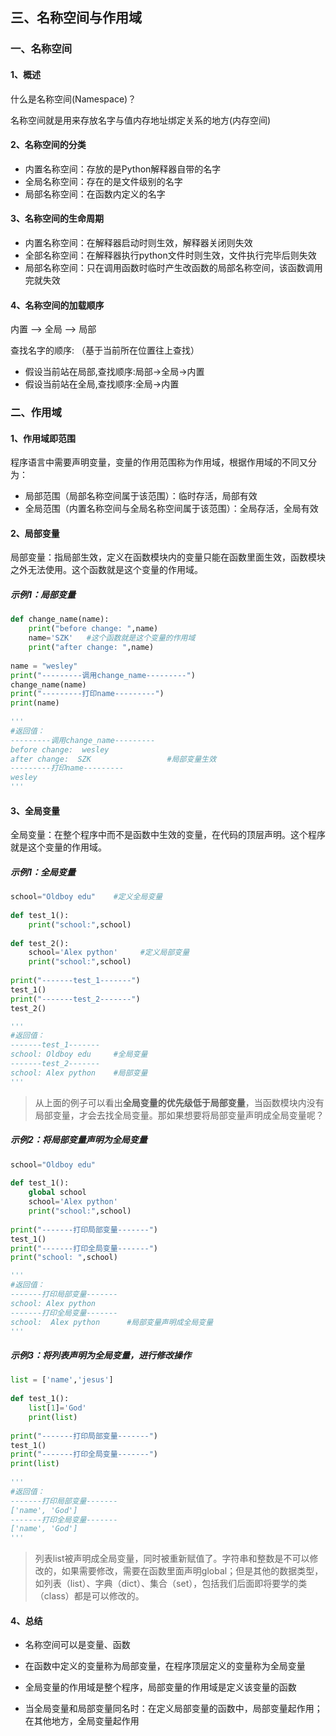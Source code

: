 ## 三、名称空间与作用域

### 一、名称空间

#### 1、概述

什么是名称空间(Namespace)？

名称空间就是用来存放名字与值内存地址绑定关系的地方(内存空间)

#### 2、名称空间的分类

- 内置名称空间：存放的是Python解释器自带的名字
- 全局名称空间：存在的是文件级别的名字
- 局部名称空间：在函数内定义的名字

#### 3、名称空间的生命周期

- 内置名称空间：在解释器启动时则生效，解释器关闭则失效
- 全部名称空间：在解释器执行python文件时则生效，文件执行完毕后则失效
- 局部名称空间：只在调用函数时临时产生改函数的局部名称空间，该函数调用完就失效

#### 4、名称空间的加载顺序

内置 —> 全局 —> 局部

查找名字的顺序: （基于当前所在位置往上查找）
- 假设当前站在局部,查找顺序:局部->全局->内置
- 假设当前站在全局,查找顺序:全局->内置
### 二、作用域

#### 1、作用域即范围

程序语言中需要声明变量，变量的作用范围称为作用域，根据作用域的不同又分为：

- 局部范围（局部名称空间属于该范围）：临时存活，局部有效
- 全局范围（内置名称空间与全局名称空间属于该范围）：全局存活，全局有效


#### 2、局部变量

局部变量：指局部生效，定义在函数模块内的变量只能在函数里面生效，函数模块之外无法使用。这个函数就是这个变量的作用域。

##### 示例1：局部变量

```python
def change_name(name):
    print("before change: ",name)
    name='SZK'   #这个函数就是这个变量的作用域
    print("after change: ",name)
 
name = "wesley"
print("---------调用change_name---------")
change_name(name)
print("---------打印name---------")
print(name)
 
'''
#返回值：
---------调用change_name---------
before change:  wesley
after change:  SZK                 #局部变量生效
---------打印name---------
wesley
'''
```

#### 3、全局变量

全局变量：在整个程序中而不是函数中生效的变量，在代码的顶层声明。这个程序就是这个变量的作用域。

##### 示例1：全局变量

```python
school="Oldboy edu"    #定义全局变量
 
def test_1():
    print("school:",school)
 
def test_2():
    school='Alex python'     #定义局部变量
    print("school:",school)
 
print("-------test_1-------")
test_1()
print("-------test_2-------")
test_2()

'''
#返回值：
-------test_1-------
school: Oldboy edu     #全局变量
-------test_2-------
school: Alex python    #局部变量
'''
```

>  从上面的例子可以看出**全局变量的优先级低于局部变量**，当函数模块内没有局部变量，才会去找全局变量。那如果想要将局部变量声明成全局变量呢？

##### 示例2：将局部变量声明为全局变量

```python
school="Oldboy edu"
 
def test_1():
    global school
    school='Alex python'
    print("school:",school)
 
print("-------打印局部变量-------")
test_1()
print("-------打印全局变量-------")
print("school: ",school)

'''
#返回值：
-------打印局部变量-------
school: Alex python
-------打印全局变量-------
school:  Alex python      #局部变量声明成全局变量
'''
```

##### 示例3：将列表声明为全局变量，进行修改操作

```python
list = ['name','jesus']
 
def test_1():
    list[1]='God'
    print(list)
 
print("-------打印局部变量-------")
test_1()
print("-------打印全局变量-------")
print(list)
 
'''
#返回值：
-------打印局部变量-------
['name', 'God']
-------打印全局变量-------
['name', 'God']
'''
```

> 列表list被声明成全局变量，同时被重新赋值了。字符串和整数是不可以修改的，如果需要修改，需要在函数里面声明global；但是其他的数据类型，如列表（list）、字典（dict）、集合（set），包括我们后面即将要学的类（class）都是可以修改的。

#### 4、总结

- 名称空间可以是变量、函数

- 在函数中定义的变量称为局部变量，在程序顶层定义的变量称为全局变量
- 全局变量的作用域是整个程序，局部变量的作用域是定义该变量的函数
- 当全局变量和局部变量同名时：在定义局部变量的函数中，局部变量起作用；在其他地方，全局变量起作用
